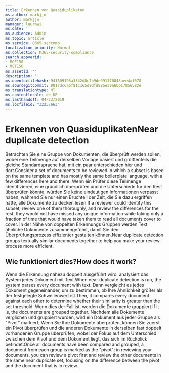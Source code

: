 ```yaml
---
title: Erkennen von Quasiduplikaten
ms.author: markjjo
author: markjjo
manager: laurawi
ms.date: ''
ms.audience: Admin
ms.topic: article
ms.service: O365-seccomp
localization_priority: Normal
ms.collection: M365-security-compliance
search.appverid:
- MOE150
- MET150
ms.assetid: ''
description: ''
ms.openlocfilehash: 941809193a3342d8c7b9de991370848aee4af070
ms.sourcegitcommit: 0017dc6a5f81c165d9dfd88be39a6bb17856582e
ms.translationtype: MT
ms.contentlocale: de-DE
ms.lasthandoff: 04/23/2019
ms.locfileid: "32257663"
---
```

# <a name="near-duplicate-detection"></a><span data-ttu-id="b5b6b-102">Erkennen von Quasiduplikaten</span><span class="sxs-lookup"><span data-stu-id="b5b6b-102">Near duplicate detection</span></span>

<span data-ttu-id="b5b6b-103">Betrachten Sie eine Gruppe von Dokumenten, die überprüft werden sollen, wobei eine Teilmenge auf derselben Vorlage basiert und größtenteils die gleiche Standardsprache hat, mit ein paar unterschieden hier und dort.</span><span class="sxs-lookup"><span data-stu-id="b5b6b-103">Consider a set of documents to be reviewed in which a subset is based on the same template and has mostly the same boilerplate language, with a few differences here and there.</span></span> <span data-ttu-id="b5b6b-104">Wenn ein Prüfer diese Teilmenge identifizieren, eine gründlich überprüfen und die Unterschiede für den Rest überprüfen könnte, würden Sie keine eindeutigen Informationen verpasst haben, während Sie nur einen Bruchteil der Zeit, die Sie dazu ergriffen hätte, alle Dokumente zu decken lesen.</span><span class="sxs-lookup"><span data-stu-id="b5b6b-104">If a reviewer could identify this subset, review one of them thoroughly, and review the differences for the rest, they would not have missed any unique information while taking only a fraction of time that would have taken them to read all documents cover to cover.</span></span> <span data-ttu-id="b5b6b-105">In der Nähe von doppelten Erkennungs Gruppen werden Text ähnliche Dokumente zusammengeführt, damit Sie den Überprüfungsprozess effizienter gestalten können.</span><span class="sxs-lookup"><span data-stu-id="b5b6b-105">Near duplicate detection groups textually similar documents together to help you make your review process more efficient.</span></span>

## <a name="how-does-it-work"></a><span data-ttu-id="b5b6b-106">Wie funktioniert dies?</span><span class="sxs-lookup"><span data-stu-id="b5b6b-106">How does it work?</span></span>

<span data-ttu-id="b5b6b-107">Wenn die Erkennung nahezu doppelt ausgeführt wird, analysiert das System jedes Dokument mit Text.</span><span class="sxs-lookup"><span data-stu-id="b5b6b-107">When near duplicate detection is run, the system parses every document with text.</span></span> <span data-ttu-id="b5b6b-108">Dann vergleicht es jedes Dokument gegeneinander, um zu bestimmen, ob Ihre Ähnlichkeit größer als der festgelegte Schwellenwert ist.</span><span class="sxs-lookup"><span data-stu-id="b5b6b-108">Then, it compares every document against each other to determine whether their similarity is greater than the set threshold.</span></span> <span data-ttu-id="b5b6b-109">Wenn dies der Fall ist, werden die Dokumente gruppiert.</span><span class="sxs-lookup"><span data-stu-id="b5b6b-109">If it is, the documents are grouped together.</span></span> <span data-ttu-id="b5b6b-110">Nachdem alle Dokumente verglichen und gruppiert wurden, wird ein Dokument aus jeder Gruppe als "Pivot" markiert; Wenn Sie Ihre Dokumente überprüfen, können Sie zuerst ein Pivot überprüfen und die anderen Dokumente in derselben fast doppelt vorhandenen Gruppe überprüfen, wobei der Fokus auf dem Unterschied zwischen dem Pivot und dem Dokument liegt, das sich im Rückblick befindet.</span><span class="sxs-lookup"><span data-stu-id="b5b6b-110">Once all documents have been compared and grouped, a document from each group is marked as the "pivot"; in reviewing your documents, you can review a pivot first and review the other documents in the same near duplicate set, focusing on the difference between the pivot and the document that is in review.</span></span>